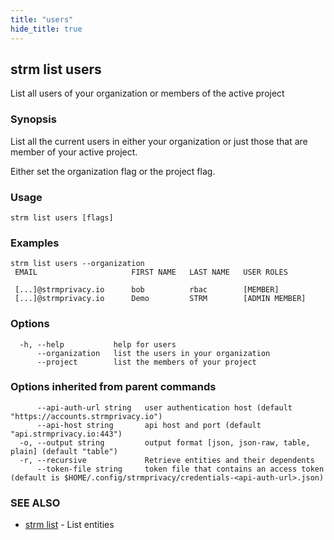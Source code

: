```yaml
---
title: "users"
hide_title: true
---
```

## strm list users

List all users of your organization or members of the active project

### Synopsis

List all the current users in either your organization or just those that are member of your active project.

Either set the organization flag or the project flag.

### Usage

```
strm list users [flags]
```

### Examples

```
strm list users --organization
 EMAIL                     FIRST NAME   LAST NAME   USER ROLES

 [...]@strmprivacy.io      bob          rbac        [MEMBER]
 [...]@strmprivacy.io      Demo         STRM        [ADMIN MEMBER]
```

### Options

```
  -h, --help           help for users
      --organization   list the users in your organization
      --project        list the members of your project
```

### Options inherited from parent commands

```
      --api-auth-url string   user authentication host (default "https://accounts.strmprivacy.io")
      --api-host string       api host and port (default "api.strmprivacy.io:443")
  -o, --output string         output format [json, json-raw, table, plain] (default "table")
  -r, --recursive             Retrieve entities and their dependents
      --token-file string     token file that contains an access token (default is $HOME/.config/strmprivacy/credentials-<api-auth-url>.json)
```

### SEE ALSO

* [strm list](docs/04-reference/01-cli-reference/strm/list/index.md)	 - List entities

